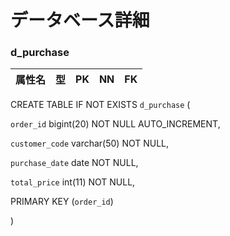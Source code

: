 # データベース詳細

### d_purchase

|属性名|型|PK|NN|FK|
|------|--|--|--|--|

CREATE TABLE IF NOT EXISTS `d_purchase` ( 

  `order_id` bigint(20) NOT NULL AUTO_INCREMENT, 

  `customer_code` varchar(50) NOT NULL, 

  `purchase_date` date NOT NULL, 

  `total_price` int(11) NOT NULL, 

  PRIMARY KEY (`order_id`) 

)
